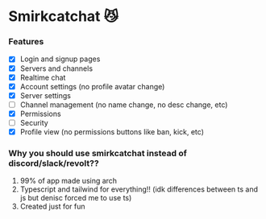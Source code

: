 # Smirkcatchat 😼

### Features

* [X] Login and signup pages
* [X] Servers and channels
* [X] Realtime chat
* [X] Account settings (no profile avatar change)
* [X] Server settings
* [ ] Channel management (no name change, no desc change, etc)
* [X] Permissions
* [ ] Security
* [X] Profile view (no permissions buttons like ban, kick, etc)

### Why you should use smirkcatchat instead of discord/slack/revolt??

1. 99% of app made using arch
2. Typescript and tailwind for everything!! (idk differences between ts and js but denisc forced me to use ts)
3. Created just for fun
